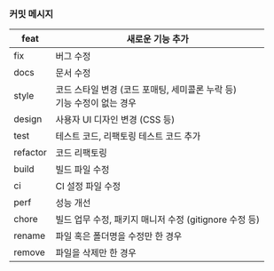 
### 커밋 메시지

| feat     | 새로운 기능 추가                                       |
| -------- | ----------------------------------------------- |
| fix      | 버그 수정                                           |
| docs     | 문서 수정                                           |
| style    | 코드 스타일 변경 (코드 포매팅, 세미콜론 누락 등)  <br>기능 수정이 없는 경우 |
| design   | 사용자 UI 디자인 변경 (CSS 등)                           |
| test     | 테스트 코드, 리팩토링 테스트 코드 추가                          |
| refactor | 코드 리팩토링                                         |
| build    | 빌드 파일 수정                                        |
| ci       | CI 설정 파일 수정                                     |
| perf     | 성능 개선                                           |
| chore    | 빌드 업무 수정, 패키지 매니저 수정 (gitignore 수정 등)           |
| rename   | 파일 혹은 폴더명을 수정만 한 경우                             |
| remove   | 파일을 삭제만 한 경우                                    |
